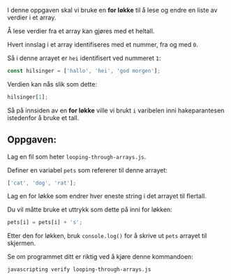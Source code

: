 I denne oppgaven skal vi bruke en **for løkke** til å lese og endre en liste av verdier i et array.

Å lese verdier fra et array kan gjøres med et heltall.

Hvert innslag i et array identifiseres med et nummer, fra og med `0`.

Så i denne arrayet er `hei` identifisert ved nummeret `1`:

```js
const hilsinger = ['hallo', 'hei', 'god morgen'];
```

Verdien kan nås slik som dette:

```js
hilsinger[1];
```

Så på innsiden av en **for løkke** ville vi brukt `i` varibelen inni hakeparantesen istedenfor å bruke et tall.

## Oppgaven:

Lag en fil som heter `looping-through-arrays.js`.

Definer en variabel `pets` som refererer til denne arrayet:

```js
['cat', 'dog', 'rat'];
```

Lag en for løkke som endrer hver eneste string i det arrayet til flertall.

Du vil måtte bruke et uttrykk som dette på inni for løkken:

```js
pets[i] = pets[i] + 's';
```

Etter den for løkken, bruk `console.log()` for å skrive ut `pets` arrayet til skjermen.

Se om programmet ditt er riktig ved å kjøre denne kommandoen:

```bash
javascripting verify looping-through-arrays.js
```

